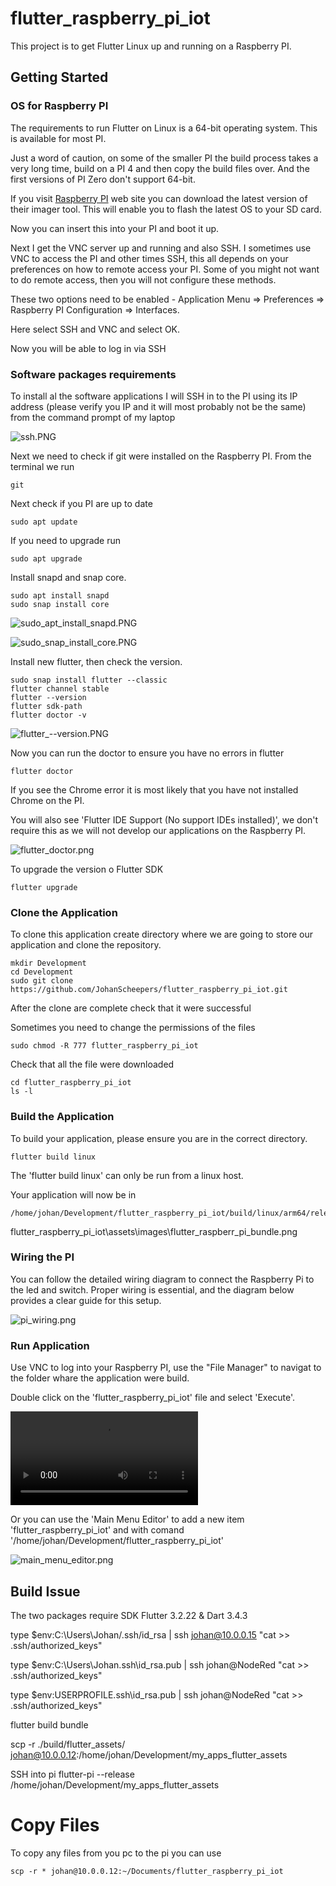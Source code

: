 # flutter_raspberry_pi_iot

This project is to get Flutter Linux up and running on a Raspberry PI.

## Getting Started

### OS for Raspberry PI

The requirements to run Flutter on Linux is a 64-bit operating system. This is available for most PI.

Just a word of caution, on some of the smaller PI the build process takes a very long time, build on a PI 4 and then copy the build files over. And the first versions of PI Zero don't support 64-bit.

If you visit [Raspberry PI](https://www.raspberrypi.com/software/) web site you can download the latest version of their imager tool. This will enable you to flash the latest OS to your SD card.

Now you can insert this into your PI and boot it up.

Next I get the VNC server up and running and also SSH. I sometimes use VNC to access the PI and other times SSH, this all depends on your preferences on how to remote access your PI. Some of you might not want to do remote access, then you will not configure these methods.

These two options need to be enabled - Application Menu => Preferences => Raspberry PI Configuration => Interfaces.

Here select SSH and VNC and select OK.

Now you will be able to log in via SSH

### Software packages requirements

To install al the software applications I will SSH in to the PI using its IP address (please verify you IP and it will most probably not be the same) from the command prompt of my laptop

![ssh.PNG](https://github.com/JohanScheepers/flutter_raspberry_pi_iot/blob/main/assets/images/ssh.PNG)


Next we need to check if git were installed on the Raspberry PI. From the terminal we run
```
git
```

Next check if you PI are up to date

```
sudo apt update
```

If you need to upgrade run
```
sudo apt upgrade
```

Install snapd and snap core.
```
sudo apt install snapd
sudo snap install core
```
![sudo_apt_install_snapd.PNG](https://github.com/JohanScheepers/flutter_raspberry_pi_iot/blob/main/assets/images/sudo_apt_install_snapd.PNG)

![sudo_snap_install_core.PNG](https://github.com/JohanScheepers/flutter_raspberry_pi_iot/blob/main/assets/images/sudo_snap_install_core.PNG)



Install new flutter, then check the version.
```
sudo snap install flutter --classic
flutter channel stable
flutter --version
flutter sdk-path
flutter doctor -v
```

![flutter_--version.PNG](https://github.com/JohanScheepers/flutter_raspberry_pi_iot/blob/main/assets/images/flutter_--version.PNG)


Now you can run the doctor to ensure you have no errors in flutter
```
flutter doctor
```

If you see the Chrome error it is most likely that you have not installed Chrome on the PI.

You will also see 'Flutter IDE Support (No support IDEs installed)', we don't require this as we will not develop our applications on the Raspberry PI.

![flutter_doctor.png](https://github.com/JohanScheepers/flutter_raspberry_pi_iot/blob/main/assets/images/flutter_doctor.png)

To upgrade the version o Flutter SDK
```
flutter upgrade
```


### Clone the Application

To clone this application create directory where we are going to store our application and clone the repository.
```
mkdir Development
cd Development
sudo git clone https://github.com/JohanScheepers/flutter_raspberry_pi_iot.git

```

After the clone are complete check that it were successful

Sometimes you need to change the permissions of the files
```
sudo chmod -R 777 flutter_raspberry_pi_iot
```

Check that all the file were downloaded

```
cd flutter_raspberry_pi_iot
ls -l
```


### Build the Application

To build your application, please ensure you are in the correct directory.

```
flutter build linux
```
The 'flutter build linux' can only be run from a linux host.

Your application will now be in
```
/home/johan/Development/flutter_raspberry_pi_iot/build/linux/arm64/release/bundle
```

flutter_raspberry_pi_iot\assets\images\flutter_raspberr_pi_bundle.png

### Wiring the PI

You can follow the detailed wiring diagram to connect the Raspberry Pi to the led and switch. Proper wiring is essential, and the diagram below provides a clear guide for this setup.

![pi_wiring.png](https://github.com/JohanScheepers/flutter_raspberry_pi_iot/blob/main/assets/images/pi/pi_wiring.png)


### Run Application

Use VNC to log into your Raspberry PI, use the "File Manager" to navigat to the folder whare the application were build.

Double click on the 'flutter_raspberry_pi_iot' file and select 'Execute'.

![flutte_and_dart_pi.mp4](https://github.com/JohanScheepers/flutter_raspberry_pi_iot/blob/main/assets/images/pi/flutte_and_dart_pi.mp4)


Or you can use the 'Main Menu Editor' to add a new item 'flutter_raspberry_pi_iot' and with comand '/home/johan/Development/flutter_raspberry_pi_iot'

![main_menu_editor.png](https://github.com/JohanScheepers/flutter_raspberry_pi_iot/blob/main/assets/images/main_menu_editor.png)



## Build Issue

The two packages require SDK Flutter 3.2.22 & Dart 3.4.3


type $env:C:\Users\Johan/.ssh/id_rsa | ssh johan@10.0.0.15 "cat >> .ssh/authorized_keys"

type $env:C:\Users\Johan\.ssh\id_rsa.pub | ssh johan@NodeRed "cat >> .ssh/authorized_keys"

type $env:USERPROFILE\.ssh\id_rsa.pub | ssh johan@NodeRed "cat >> .ssh/authorized_keys"



flutter build bundle


scp -r ./build/flutter_assets/ johan@10.0.0.12:/home/johan/Development/my_apps_flutter_assets



SSH into pi
flutter-pi --release /home/johan/Development/my_apps_flutter_assets

# Copy Files

To copy any files from you pc to the pi you can use


    scp -r * johan@10.0.0.12:~/Documents/flutter_raspberry_pi_iot